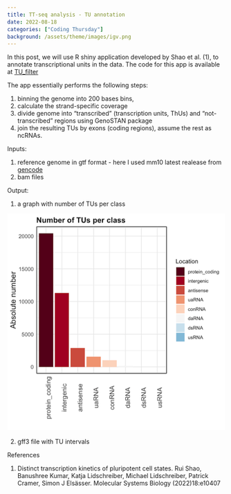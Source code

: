 ```yaml
---
title: TT-seq analysis - TU annotation
date: 2022-08-18
categories: ["Coding Thursday"]
background: /assets/theme/images/igv.png
---
```


In this post, we will use R shiny application developed by Shao et al. (1), to annotate transcriptional units in the data. The code for this app is available at [TU_filter](https://github.com/shaorray/TU_filter)

The app essentially performs the following steps:
1) binning the genome into 200 bases bins,
2) calculate the strand-specific coverage
3) divide genome into “transcribed” (transcription units, ThUs) and “not-transcribed” regions using GenoSTAN package 
4) join the resulting TUs by exons (coding regions), assume the rest as ncRNAs.

Inputs:
1) reference genome in gtf format - here I used mm10 latest realease from [gencode](https://www.gencodegenes.org/mouse/release_M25.html)
2) bam files

Output: 
1) a graph with number of TUs per class

![TUs per class](/assets/theme/images/TU.png)

2) gff3 file with TU intervals

References
1. Distinct transcription kinetics of pluripotent cell states. Rui Shao, Banushree Kumar, Katja Lidschreiber, Michael Lidschreiber, Patrick Cramer, Simon J Elsässer. Molecular Systems Biology (2022)18:e10407
